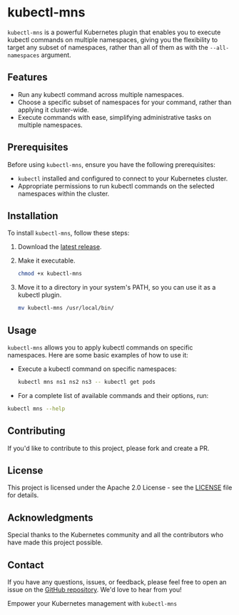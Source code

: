 # kubectl-mns

`kubectl-mns` is a powerful Kubernetes plugin that enables you to execute kubectl commands on multiple namespaces, giving you the flexibility to target any subset of namespaces, rather than all of them as with the `--all-namespaces` argument.

## Features

- Run any kubectl command across multiple namespaces.
- Choose a specific subset of namespaces for your command, rather than applying it cluster-wide.
- Execute commands with ease, simplifying administrative tasks on multiple namespaces.

## Prerequisites

Before using `kubectl-mns`, ensure you have the following prerequisites:

- `kubectl` installed and configured to connect to your Kubernetes cluster.
- Appropriate permissions to run kubectl commands on the selected namespaces within the cluster.

## Installation

To install `kubectl-mns`, follow these steps:

1. Download the [latest release](https://raw.githubusercontent.com/wasilak/kubectl-mns/main/kubectl-mns).

2. Make it executable.

   ```sh
   chmod +x kubectl-mns
   ```

3. Move it to a directory in your system's PATH, so you can use it as a kubectl plugin.

   ```sh
   mv kubectl-mns /usr/local/bin/
   ```

## Usage

`kubectl-mns` allows you to apply kubectl commands on specific namespaces. Here are some basic examples of how to use it:

- Execute a kubectl command on specific namespaces:

   ```sh
   kubectl mns ns1 ns2 ns3 -- kubectl get pods
   ```

- For a complete list of available commands and their options, run:

```sh
kubectl mns --help
```

## Contributing

If you'd like to contribute to this project, please fork and create a PR.

## License

This project is licensed under the Apache 2.0 License - see the [LICENSE](LICENSE) file for details.

## Acknowledgments

Special thanks to the Kubernetes community and all the contributors who have made this project possible.

## Contact

If you have any questions, issues, or feedback, please feel free to open an issue on the [GitHub repository](https://github.com/wasilak/kubectl-mns). We'd love to hear from you!

Empower your Kubernetes management with `kubectl-mns`
